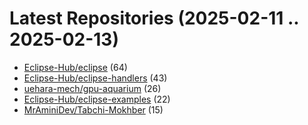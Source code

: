 # Latest Repositories (2025-02-11 .. 2025-02-13)

- [Eclipse-Hub/eclipse](https://github.com/Eclipse-Hub/eclipse) (64)
- [Eclipse-Hub/eclipse-handlers](https://github.com/Eclipse-Hub/eclipse-handlers) (43)
- [uehara-mech/gpu-aquarium](https://github.com/uehara-mech/gpu-aquarium) (26)
- [Eclipse-Hub/eclipse-examples](https://github.com/Eclipse-Hub/eclipse-examples) (22)
- [MrAminiDev/Tabchi-Mokhber](https://github.com/MrAminiDev/Tabchi-Mokhber) (15)
